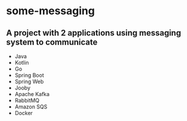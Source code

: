 # some-messaging
## A project with 2 applications using messaging system to communicate 

- Java
- Kotlin
- Go
- Spring Boot
- Spring Web
- Jooby
- Apache Kafka
- RabbitMQ
- Amazon SQS
- Docker
